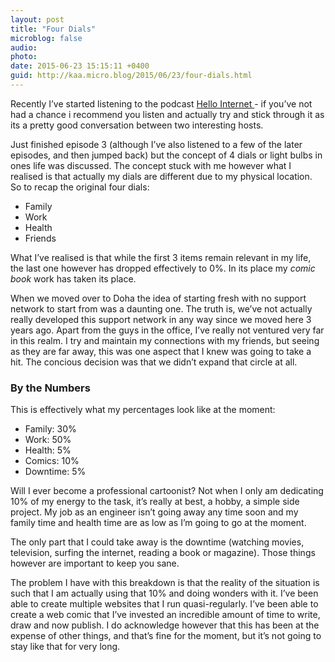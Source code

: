 ```yaml
---
layout: post
title: "Four Dials"
microblog: false
audio: 
photo: 
date: 2015-06-23 15:15:11 +0400
guid: http://kaa.micro.blog/2015/06/23/four-dials.html
---
```

<p>Recently I&rsquo;ve started listening to the podcast <a href="http://hellointernet.fm">Hello Internet </a> - if you&rsquo;ve not had a chance i recommend you listen and actually try and stick through it as its a pretty good conversation between two interesting hosts.</p>

<p>Just finished episode 3 (although I&rsquo;ve also listened to a few of the later episodes, and then jumped back) but the concept of 4 dials or light bulbs in ones life was discussed. The concept stuck with me however what I realised is that actually my dials are different due to my physical location. So to recap the original four dials:</p>

<ul><li>Family</li>
<li>Work</li>
<li>Health</li>
<li>Friends</li>
</ul><p>What I&rsquo;ve realised is that while the first 3 items remain relevant in my life, the last one however has dropped effectively to 0%. In its place my <em>comic book</em> work has taken its place.</p>

<p>When we moved over to Doha the idea of starting fresh with no support network to start from was a daunting one. The truth is, we&rsquo;ve not actually really developed this support network in any way since we moved here 3 years ago. Apart from the guys in the office, I&rsquo;ve really not ventured very far in this realm. I try and maintain my connections with my friends, but seeing as they are far away, this was one aspect that I knew was going to take a hit. The concious decision was that we didn&rsquo;t expand that circle at all.</p>

<h3>By the Numbers</h3>

<p>This is effectively what my percentages look like at the moment:</p>

<ul><li>Family: 30%</li>
<li>Work: 50%</li>
<li>Health: 5%</li>
<li>Comics: 10%</li>
<li>Downtime: 5%</li>
</ul><p>Will I ever become a professional cartoonist? Not when I only am dedicating 10% of my energy to the task, it&rsquo;s really at best, a hobby, a simple side project. My job as an engineer isn&rsquo;t going away any time soon and my family time and health time are as low as I&rsquo;m going to go at the moment.</p>

<p>The only part that I could take away is the downtime (watching movies, television, surfing the internet, reading a book or magazine). Those things however are important to keep you sane.</p>

<p>The problem I have with this breakdown is that the reality of the situation is such that I am actually using that 10% and doing wonders with it. I&rsquo;ve been able to create multiple websites that I run quasi-regularly. I&rsquo;ve been able to create a web comic that I&rsquo;ve invested an incredible amount of time to write, draw and now publish. I do acknowledge however that this has been at the expense of other things, and that&rsquo;s fine for the moment, but it&rsquo;s not going to stay like that for very long.</p>
